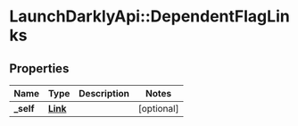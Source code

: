 # LaunchDarklyApi::DependentFlagLinks

## Properties
Name | Type | Description | Notes
------------ | ------------- | ------------- | -------------
**_self** | [**Link**](Link.md) |  | [optional] 


